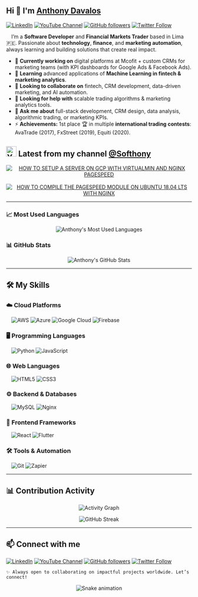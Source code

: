 ## Hi 👋 I'm [Anthony Davalos](https://anthonydavalos.github.io/)

[![LinkedIn](https://img.shields.io/badge/LinkedIn-0077B5?style=flat&logo=linkedin&logoColor=white)](https://www.linkedin.com/in/anthonydavalos)
[![YouTube Channel](https://img.shields.io/youtube/channel/subscribers/UCbGwEUjdhRG7aHbsh1uEOqA)](https://www.youtube.com/channel/UCbGwEUjdhRG7aHbsh1uEOqA?sub_confirmation=1)
[![GitHub followers](https://img.shields.io/github/followers/anthonydavalos)](https://anthonydavalos.github.io/)
[![Twitter Follow](https://img.shields.io/twitter/follow/Softhony)](https://x.com/Softhony)

&emsp;I’m a **Software Developer** and **Financial Markets Trader** based in Lima 🇵🇪.
Passionate about **technology**, **finance**, and **marketing automation**, always learning and building solutions that create real impact.

- 🔭 **Currently working on** digital platforms at Mcofit + custom CRMs for marketing teams (with KPI dashboards for Google Ads & Facebook Ads).
- 🌱 **Learning** advanced applications of **Machine Learning in fintech & marketing analytics**.
- 👯 **Looking to collaborate on** fintech, CRM development, data-driven marketing, and AI automation.
- 🤔 **Looking for help with** scalable trading algorithms & marketing analytics tools.
- 💬 **Ask me about** full-stack development, CRM design, data analysis, algorithmic trading, or marketing KPIs.
- ⚡ **Achievements:** 1st place 🏆 in multiple **international trading contests**: AvaTrade (2017), FxStreet (2019), Equiti (2020).

## <img src="https://www.vectorlogo.zone/logos/youtube/youtube-icon.svg" alt="YouTube" width="28"/> Latest from my channel [@Softhony](https://www.youtube.com/channel/UCbGwEUjdhRG7aHbsh1uEOqA?sub_confirmation=1)

<!-- BEGIN YOUTUBE-CARDS -->
<div align="center">
  <a href="https://www.youtube.com/watch?v=6k27RMwycIc"><picture>
  <!-- Dark mode -->
  <source media="(prefers-color-scheme: dark)" srcset="https://ytcards.demolab.com/?id=6k27RMwycIc&title=HOW+TO+SETUP+A+SERVER+ON+GCP+WITH+VIRTUALMIN+AND+NGINX+PAGESPEED&lang=en&timestamp=1514764800&background_color=%230d1117&title_color=%23ffffff&stats_color=%23dedede&max_title_lines=2&width=250&border_radius=5&duration=4676">
  <!-- Light mode -->
  <img src="https://ytcards.demolab.com/?id=6k27RMwycIc&title=HOW+TO+SETUP+A+SERVER+ON+GCP+WITH+VIRTUALMIN+AND+NGINX+PAGESPEED&lang=en&timestamp=1514764800&background_color=%23ffffff&title_color=%2324292f&stats_color=%2357606a&max_title_lines=2&width=250&border_radius=5&duration=4676" alt="HOW TO SETUP A SERVER ON GCP WITH VIRTUALMIN AND NGINX PAGESPEED" title="HOW TO SETUP A SERVER ON GCP WITH VIRTUALMIN AND NGINX PAGESPEED"></picture></a>
  &nbsp;
  <a href="https://www.youtube.com/watch?v=Tj61S_H3y4E"><picture>
  <!-- Dark mode -->
  <source media="(prefers-color-scheme: dark)" srcset="https://ytcards.demolab.com/?id=Tj61S_H3y4E&title=HOW+TO+COMPILE+THE+PAGESPEED+MODULE+ON+UBUNTU+18.04+LTS+WITH+NGINX&lang=en&timestamp=1546300800&background_color=%230d1117&title_color=%23ffffff&stats_color=%23dedede&max_title_lines=2&width=250&border_radius=5&duration=5778">
  <!-- Light mode -->
  <img src="https://ytcards.demolab.com/?id=Tj61S_H3y4E&title=HOW+TO+COMPILE+THE+PAGESPEED+MODULE+ON+UBUNTU+18.04+LTS+WITH+NGINX&lang=en&timestamp=1546300800&background_color=%23ffffff&title_color=%2324292f&stats_color=%2357606a&max_title_lines=2&width=250&border_radius=5&duration=5778" alt="HOW TO COMPILE THE PAGESPEED MODULE ON UBUNTU 18.04 LTS WITH NGINX" title="HOW TO COMPILE THE PAGESPEED MODULE ON UBUNTU 18.04 LTS WITH NGINX"></picture></a>
</div>
<!-- END YOUTUBE-CARDS -->

---
### 📈 Most Used Languages
<div align="center">

  ![Anthony's Most Used Languages](https://github-readme-stats.vercel.app/api/top-langs?username=anthonydavalos&show_icons=true&layout=compact)

</div>

### 📊 GitHub Stats
<div align="center">

  ![Anthony's GitHub Stats](https://github-readme-stats.vercel.app/api?username=anthonydavalos&show_icons=true)

</div>

---
## 🛠️ My Skills

### ☁️ Cloud Platforms
&emsp;![AWS](https://img.shields.io/badge/AWS-232F3E?style=flat&logo=amazonaws&logoColor=white)
![Azure](https://img.shields.io/badge/Azure-0078D4?style=flat&logo=microsoft-azure&logoColor=white)
![Google Cloud](https://img.shields.io/badge/Google%20Cloud-4285F4?style=flat&logo=googlecloud&logoColor=white)
![Firebase](https://img.shields.io/badge/Firebase-FFCA28?style=flat&logo=firebase&logoColor=black)

### 🖥️ Programming Languages
&emsp;![Python](https://img.shields.io/badge/Python-3776AB?style=flat&logo=python&logoColor=white)
![JavaScript](https://img.shields.io/badge/JavaScript-F7DF1E?style=flat&logo=javascript&logoColor=black)

### 🌐 Web Languages
&emsp;![HTML5](https://img.shields.io/badge/HTML5-E34F26?style=flat&logo=html5&logoColor=white)
![CSS3](https://img.shields.io/badge/CSS3-1572B6?style=flat&logo=css3&logoColor=white)

### ⚙️ Backend & Databases
&emsp;![MySQL](https://img.shields.io/badge/MySQL-4479A1?style=flat&logo=mysql&logoColor=white)
![Nginx](https://img.shields.io/badge/Nginx-009639?style=flat&logo=nginx&logoColor=white)

### 🎨 Frontend Frameworks
&emsp;![React](https://img.shields.io/badge/React-20232A?style=flat&logo=react&logoColor=61DAFB)
![Flutter](https://img.shields.io/badge/Flutter-02569B?style=flat&logo=flutter&logoColor=white)

### 🛠️ Tools & Automation
&emsp;![Git](https://img.shields.io/badge/Git-F05032?style=flat&logo=git&logoColor=white)
![Zapier](https://img.shields.io/badge/Zapier-FF4A00?style=flat&logo=zapier&logoColor=white)

---
## 📊 Contribution Activity
<p align="center">
  <img src="https://github-readme-activity-graph.vercel.app/graph?username=anthonydavalos&theme=github-light" alt="Activity Graph"/>
</p>
<p align="center">
  <img src="https://streak-stats.demolab.com/?user=anthonydavalos&theme=github-light" alt="GitHub Streak"/>
</p>

---
## 📫 Connect with me
[![LinkedIn](https://img.shields.io/badge/LinkedIn-0077B5?style=flat&logo=linkedin&logoColor=white)](https://www.linkedin.com/in/anthonydavalos)
[![YouTube Channel](https://img.shields.io/youtube/channel/subscribers/UCbGwEUjdhRG7aHbsh1uEOqA)](https://www.youtube.com/channel/UCbGwEUjdhRG7aHbsh1uEOqA?sub_confirmation=1)
[![GitHub followers](https://img.shields.io/github/followers/anthonydavalos)](https://anthonydavalos.github.io/)
[![Twitter Follow](https://img.shields.io/twitter/follow/Softhony)](https://x.com/Softhony)

```✨ Always open to collaborating on impactful projects worldwide. Let’s connect!```
<p align="center">
  <img src="https://raw.githubusercontent.com/anthonydavalos/anthonydavalos/output/github-contribution-grid-snake.svg" alt="Snake animation"/>
</p>

